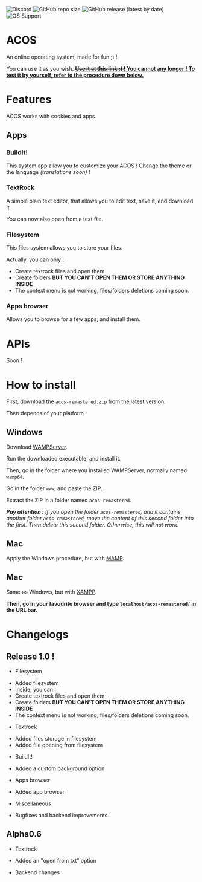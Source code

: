 ![Discord](https://img.shields.io/discord/718802975153324093?label=Discord%20server) ![GitHub repo size](https://img.shields.io/github/repo-size/megat69/ACOS?label=Repository%20size) ![GitHub release (latest by date)](https://img.shields.io/github/v/release/megat69/ACOS?label=Last%20release) ![OS Support](https://img.shields.io/badge/OS%20Support-Windows%2C%20Mac%2C%20Linux-brightgreen)

# ACOS
An online operating system, made for fun ;) !

You can use it as you wish.
**[~~Use it at this link ;\) !~~ You cannot any longer ! To test it by yourself, refer to the procedure down below.](http://matrobot.free.fr/acos-remastered/)**

# Features
ACOS works with cookies and apps.

## Apps
### BuildIt!
This system app allow you to customize your ACOS ! Change the theme or the language *(translations soon)* !

### TextRock
A simple plain text editor, that allows you to edit text, save it, and download it.

You can now also open from a text file.

### Filesystem
This files system allows you to store your files.

Actually, you can only :
- Create textrock files and open them
- Create folders **BUT YOU CAN'T OPEN THEM OR STORE ANYTHING INSIDE**
- The context menu is not working, files/folders deletions coming soon.

### Apps browser
Allows you to browse for a few apps, and install them.

# APIs
Soon !

# How to install
First, download the `acos-remastered.zip` from the latest version.

Then depends of your platform :

## Windows
Download [WAMPServer](https://www.wampserver.com/).

Run the downloaded executable, and install it.

Then, go in the folder where you installed WAMPServer, normally named `wamp64`.

Go in the folder `www`, and paste the ZIP.

Extract the ZIP in a folder named `acos-remastered`.

***Pay attention :** If you open the folder `acos-remastered`, and it contains another folder `acos-remastered`, move the content of this second folder into the first. Then delete this second folder. Otherwise, this will not work.*

## Mac
Apply the Windows procedure, but with [MAMP](https://www.mamp.info/en/downloads/).

## Mac
Same as Windows, but with [XAMPP](https://www.apachefriends.org/fr/index.html).

**Then, go in your favourite browser and type `localhost/acos-remastered/` in the URL bar.**

# Changelogs
## Release 1.0 !
- Filesystem
* Added filesystem
* Inside, you can :
* Create textrock files and open them
* Create folders **BUT YOU CAN'T OPEN THEM OR STORE ANYTHING INSIDE**
* The context menu is not working, files/folders deletions coming soon.
- Textrock
* Added files storage in filesystem
* Added file opening from filesystem
- BuildIt!
* Added a custom background option
- Apps browser
* Added app browser
- Miscellaneous
* Bugfixes and backend improvements.

## Alpha0.6
- Textrock
* Added an "open from txt" option
- Backend changes
